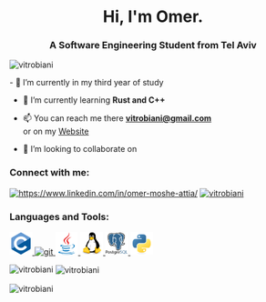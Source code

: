 <h1 align="center">Hi, I'm Omer.</h1>
<h3 align="center">A Software Engineering Student from Tel Aviv</h3>

<p align="left"> <img src="https://komarev.com/ghpvc/?username=vitrobiani&label=Profile%20views&color=0e75b6&style=flat&theme=gotham" alt="vitrobiani" /> </p>
- 🔭 I’m currently in my third year of study

- 🌱 I’m currently learning **Rust and C++**

- 📫 You can reach me there **vitrobiani@gmail.com** </br>
  or on my <a href="www.vitrobiani.org" target=_blank>Website</a>

- 👯 I’m looking to collaborate on 

<h3 align="left">Connect with me:</h3>
<p align="left">
<a href="https://linkedin.com/in/https://www.linkedin.com/in/omer-moshe-attia/" target="blank"><img align="center" src="https://raw.githubusercontent.com/rahuldkjain/github-profile-readme-generator/master/src/images/icons/Social/linked-in-alt.svg" alt="https://www.linkedin.com/in/omer-moshe-attia/" height="30" width="40" /></a>
<a href="https://www.leetcode.com/vitrobiani" target="blank"><img align="center" src="https://raw.githubusercontent.com/rahuldkjain/github-profile-readme-generator/master/src/images/icons/Social/leet-code.svg" alt="vitrobiani" height="30" width="40" /></a>
</p>

<h3 align="left">Languages and Tools:</h3>
<p align="left"> <a href="https://www.cprogramming.com/" target="_blank" rel="noreferrer"> <img src="https://raw.githubusercontent.com/devicons/devicon/master/icons/c/c-original.svg" alt="c" width="40" height="40"/> </a> <a href="https://git-scm.com/" target="_blank" rel="noreferrer"> <img src="https://www.vectorlogo.zone/logos/git-scm/git-scm-icon.svg" alt="git" width="40" height="40"/> </a> <a href="https://www.java.com" target="_blank" rel="noreferrer"> <img src="https://raw.githubusercontent.com/devicons/devicon/master/icons/java/java-original.svg" alt="java" width="40" height="40"/> </a> <a href="https://www.linux.org/" target="_blank" rel="noreferrer"> <img src="https://raw.githubusercontent.com/devicons/devicon/master/icons/linux/linux-original.svg" alt="linux" width="40" height="40"/> </a> <a href="https://www.postgresql.org" target="_blank" rel="noreferrer"> <img src="https://raw.githubusercontent.com/devicons/devicon/master/icons/postgresql/postgresql-original-wordmark.svg" alt="postgresql" width="40" height="40"/> </a> <a href="https://www.python.org" target="_blank" rel="noreferrer"> <img src="https://raw.githubusercontent.com/devicons/devicon/master/icons/python/python-original.svg" alt="python" width="40" height="40"/> </a> </p>

<p><img align="left" src="https://github-readme-stats.vercel.app/api/top-langs?username=vitrobiani&show_icons=true&locale=en&layout=compact&theme=gotham" alt="vitrobiani" /></p>

<p>&nbsp;<img align="center" src="https://github-readme-stats.vercel.app/api?username=vitrobiani&show_icons=true&locale=en&theme=gotham" alt="vitrobiani" /></p>

<p><img align="center" src="https://github-readme-streak-stats.herokuapp.com/?user=vitrobiani&theme=gotham" alt="vitrobiani" /></p>









<!--
**vitrobiani/vitrobiani** is a ✨ _special_ ✨ repository because its `README.md` (this file) appears on your GitHub profile.

Here are some ideas to get you started:

- 🔭 I’m currently working on ...
- 🌱 I’m currently learning ...
- 👯 I’m looking to collaborate on ...
- 🤔 I’m looking for help with ...
- 💬 Ask me about ...
- 📫 How to reach me: ...
- 😄 Pronouns: ...
- ⚡ Fun fact: ...
-->
